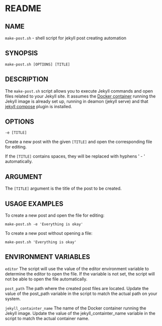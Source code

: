 # README

## NAME

`make-post.sh` - shell script for jekyll post creating automation

## SYNOPSIS

`make-post.sh [OPTIONS] [TITLE]`

## DESCRIPTION

The `make-post.sh` script allows you to execute Jekyll commands and open files related to your Jekyll site. It assumes the [Docker container][jekyll container] running the Jekyll image is already set up, running in deamon (jekyll serve) and that [jekyll compose][jekyll compose] plugin is installed.

## OPTIONS

`-e [TITLE]`

Create a new post with the given `[TITLE]` and open the corresponding file for editing.

If the `[TITLE]` contains spaces, they will be replaced with hyphens ' - ' automatically.

## ARGUMENT

The `[TITLE]` argument is the title of the post to be created.

## USAGE EXAMPLES

To create a new post and open the file for editing:

`make-post.sh -e 'Everything is okay'`

To create a new post without opening a file:

`make-post.sh 'Everything is okay'`

## ENVIRONMENT VARIABLES

`editor`
The script will use the value of the editor environment variable to determine the editor to open the file. If the variable is not set, the script will not be able to open the file automatically.

`post_path`
The path where the created post files are located. Update the value of the post_path variable in the script to match the actual path on your system.

`jekyll_containter_name`
The name of the Docker container running the Jekyll image. Update the value of the jekyll_containter_name variable in the script to match the actual container name.

[jekyll compose]: https://github.com/jekyll/jekyll-compose
[jekyll container]: https://hub.docker.com/r/jekyll/jekyll/
